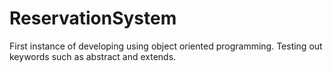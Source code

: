 # ReservationSystem
First instance of developing using object oriented programming. Testing out keywords such as abstract and extends. 
